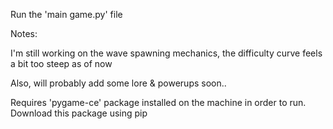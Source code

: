 Run the 'main game.py' file

Notes:

I'm still working on the wave spawning mechanics, the difficulty curve feels a bit too steep as of now

Also, will probably add some lore & powerups soon..


Requires 'pygame-ce' package installed on the machine in order to run. Download this package using pip
